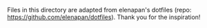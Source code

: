 Files in this directory are adapted from elenapan's dotfiles (repo: https://github.com/elenapan/dotfiles). Thank you for the inspiration!

